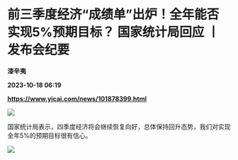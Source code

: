 # 前三季度经济“成绩单”出炉！全年能否实现5%预期目标？ 国家统计局回应 丨发布会纪要
**漆辛夷**

**2023-10-18 06:19**

**https://www.yicai.com/news/101878399.html**

![](https://imgcdn.yicai.com/uppics/slides/2023/10/fcbe2d3b43767a40728dde26862d5194.jpg)

国家统计局表示，四季度经济将会继续恢复向好，总体保持回升态势，我们对实现全年5%的预期目标很有信心。

![](https://imgcdn.yicai.com/uppics/images/2023/10/868c0ec518c390497803dbf5aba01ecc.jpg)